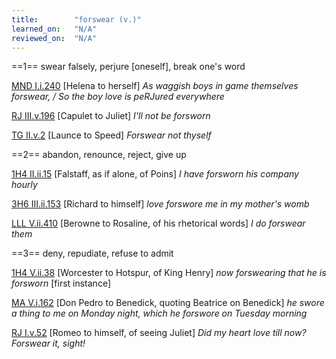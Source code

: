 ```yaml
---
title:        "forswear (v.)"
learned_on:   "N/A"
reviewed_on:  "N/A"
---
```


==1== swear falsely, perjure \[oneself\], break one's word

[MND I.i.240](https://www.shakespeareswords.com/Public/Play.aspx?Act=1&Scene=1&WorkId=4#125723) \[Helena to herself\] *As waggish boys in game themselves forswear, / So the boy love is peRJured everywhere*

[RJ III.v.196](https://www.shakespeareswords.com/Public/Play.aspx?Act=3&Scene=5&WorkId=32#231145) \[Capulet to Juliet\] *I'll not be forsworn*

[TG II.v.2](https://www.shakespeareswords.com/Public/Play.aspx?Act=2&Scene=5&WorkId=5#129576) \[Launce to Speed\] *Forswear not thyself*

==2== abandon, renounce, reject, give up

[1H4 II.ii.15](https://www.shakespeareswords.com/Public/Play.aspx?Act=2&Scene=2&WorkId=33#233283) \[Falstaff, as if alone, of Poins\] *I have forsworn his company hourly*

[3H6 III.ii.153](https://www.shakespeareswords.com/Public/Play.aspx?Act=3&Scene=2&WorkId=31#226292) \[Richard to himself\] *love forswore me in my mother's womb*

[LLL V.ii.410](https://www.shakespeareswords.com/Public/Play.aspx?Act=5&Scene=2&WorkId=28#215327) \[Berowne to Rosaline, of his rhetorical words\] *I do forswear them*

==3== deny, repudiate, refuse to admit

[1H4 V.ii.38](https://www.shakespeareswords.com/Public/Play.aspx?Act=5&Scene=2&WorkId=33#235905) \[Worcester to Hotspur, of King Henry\] *now forswearing that he is forsworn* \[first instance\]

[MA V.i.162](https://www.shakespeareswords.com/Public/Play.aspx?Act=5&Scene=1&WorkId=23#196485) \[Don Pedro to Benedick, quoting Beatrice on Benedick\] *he swore a thing to me on Monday night, which he forswore on Tuesday morning*

[RJ I.v.52](https://www.shakespeareswords.com/Public/Play.aspx?Act=1&Scene=5&WorkId=32#229068) \[Romeo to himself, of seeing Juliet\] *Did my heart love till now? Forswear it, sight!*

